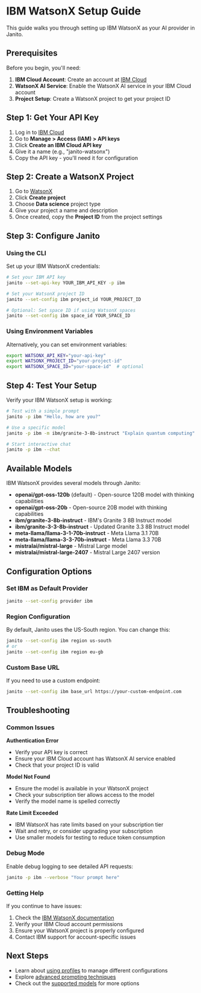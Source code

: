 # IBM WatsonX Setup Guide

This guide walks you through setting up IBM WatsonX as your AI provider in Janito.

## Prerequisites

Before you begin, you'll need:

1. **IBM Cloud Account**: Create an account at [IBM Cloud](https://cloud.ibm.com)
2. **WatsonX AI Service**: Enable the WatsonX AI service in your IBM Cloud account
3. **Project Setup**: Create a WatsonX project to get your project ID

## Step 1: Get Your API Key

1. Log in to [IBM Cloud](https://cloud.ibm.com)
2. Go to **Manage > Access (IAM) > API keys**
3. Click **Create an IBM Cloud API key**
4. Give it a name (e.g., "janito-watsonx")
5. Copy the API key - you'll need it for configuration

## Step 2: Create a WatsonX Project

1. Go to [WatsonX](https://dataplatform.cloud.ibm.com/wx)
2. Click **Create project**
3. Choose **Data science** project type
4. Give your project a name and description
5. Once created, copy the **Project ID** from the project settings

## Step 3: Configure Janito

### Using the CLI

Set up your IBM WatsonX credentials:

```bash
# Set your IBM API key
janito --set-api-key YOUR_IBM_API_KEY -p ibm

# Set your WatsonX project ID
janito --set-config ibm project_id YOUR_PROJECT_ID

# Optional: Set space ID if using WatsonX spaces
janito --set-config ibm space_id YOUR_SPACE_ID
```

### Using Environment Variables

Alternatively, you can set environment variables:

```bash
export WATSONX_API_KEY="your-api-key"
export WATSONX_PROJECT_ID="your-project-id"
export WATSONX_SPACE_ID="your-space-id"  # optional
```

## Step 4: Test Your Setup

Verify your IBM WatsonX setup is working:

```bash
# Test with a simple prompt
janito -p ibm "Hello, how are you?"

# Use a specific model
janito -p ibm -m ibm/granite-3-8b-instruct "Explain quantum computing"

# Start interactive chat
janito -p ibm --chat
```

## Available Models

IBM WatsonX provides several models through Janito:

- **openai/gpt-oss-120b** (default) - Open-source 120B model with thinking capabilities
- **openai/gpt-oss-20b** - Open-source 20B model with thinking capabilities
- **ibm/granite-3-8b-instruct** - IBM's Granite 3 8B Instruct model
- **ibm/granite-3-3-8b-instruct** - Updated Granite 3.3 8B Instruct model
- **meta-llama/llama-3-1-70b-instruct** - Meta Llama 3.1 70B
- **meta-llama/llama-3-3-70b-instruct** - Meta Llama 3.3 70B
- **mistralai/mistral-large** - Mistral Large model
- **mistralai/mistral-large-2407** - Mistral Large 2407 version

## Configuration Options

### Set IBM as Default Provider

```bash
janito --set-config provider ibm
```

### Region Configuration

By default, Janito uses the US-South region. You can change this:

```bash
janito --set-config ibm region us-south
# or
janito --set-config ibm region eu-gb
```

### Custom Base URL

If you need to use a custom endpoint:

```bash
janito --set-config ibm base_url https://your-custom-endpoint.com
```

## Troubleshooting

### Common Issues

**Authentication Error**

- Verify your API key is correct
- Ensure your IBM Cloud account has WatsonX AI service enabled
- Check that your project ID is valid

**Model Not Found**

- Ensure the model is available in your WatsonX project
- Check your subscription tier allows access to the model
- Verify the model name is spelled correctly

**Rate Limit Exceeded**

- IBM WatsonX has rate limits based on your subscription tier
- Wait and retry, or consider upgrading your subscription
- Use smaller models for testing to reduce token consumption

### Debug Mode

Enable debug logging to see detailed API requests:

```bash
janito -p ibm --verbose "Your prompt here"
```

### Getting Help

If you continue to have issues:

1. Check the [IBM WatsonX documentation](https://cloud.ibm.com/docs/watsonx)
2. Verify your IBM Cloud account permissions
3. Ensure your WatsonX project is properly configured
4. Contact IBM support for account-specific issues

## Next Steps

- Learn about [using profiles](guides/profiles.md) to manage different configurations
- Explore [advanced prompting techniques](guides/prompting/README.md)
- Check out the [supported models](supported-providers-models.md) for more options